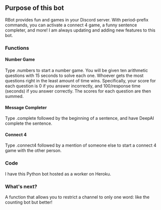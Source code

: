 ## Purpose of this bot
RBot provides fun and games in your Discord server. With period-prefix commands, you can activate a connect 4 game, a funny sentence completer, and more! I am always updating and adding new features to this bot.

### Functions
#### Number Game
Type .numbers to start a number game. You will be given ten arithmetic questions with 15 seconds to solve each one. Whoever gets the most questions right in the least amount of time wins. Specifically, your score for each question is 0 if you answer incorrectly, and 100/response time (seconds) if you answer correctly. The scores for each question are then summed.
#### Message Completer
Type .complete followed by the beginning of a sentence, and have DeepAI complete the sentence.
#### Connect 4
Type .connect4 followed by a mention of someone else to start a connect 4 game with the other person.

### Code
I have this Python bot hosted as a worker on Heroku.

### What's next?
A function that allows you to restrict a channel to only one word: like the counting bot but better!
